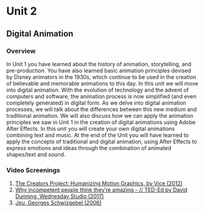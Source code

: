 # Unit 2

## Digital Animation

### Overview

In Unit 1 you have learned about the history of animation, storytelling, and pre-production. You have also learned basic animation principles devised by Disney animators in the 1930s, which continue to be used in the creation of believable and memorable animations to this day. In this unit we will move into digital animation. With the evolution of technology and the advent of computers and software, the animation process is now simplified (and even completely generated) in digital form. As we delve into digital animation processes, we will talk about the differences between this new medium and traditional animation. We will also discuss how we can apply the animation principles we saw in Unit 1 in the creation of digital animations using Adobe After Effects. In this unit you will create your own digital animations combining text and music. At the end of the Unit you will have learned to apply the concepts of traditional and digital animation, using After Effects to express emotions and ideas through the combination of animated shapes/text and sound.

### Video Screenings

1. [The Creators Project: Humanizing Motion Graphics, by Vice (2012)](https://www.youtube.com/watch?v=X\_wIyLaywcA)
2. [Why incompetent people think they’re amazing - // TED-Ed by David Dunning, Wednesday Studio (2017)](https://vimeo.com/242970148)
3. [Jeu, Georges Schwizgebel (2006)](http://www.nfb.ca/film/jeu\_en/)

